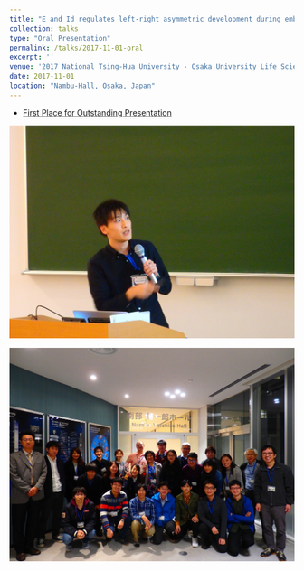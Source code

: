 ```yaml
---
title: "E and Id regulates left-right asymmetric development during embryonic development of *Drosophila*"
collection: talks
type: "Oral Presentation"
permalink: /talks/2017-11-01-oral
excerpt: ''
venue: '2017 National Tsing-Hua University - Osaka University Life Science Student Symposium'
date: 2017-11-01
location: "Nambu-Hall, Osaka, Japan"
---
```


- [First Place for Outstanding Presentation](https://ishibaki.github.io/awards/2017-Nov-First-Place-for-Outstanding-Presentation)

![](/images/2017-TsingHua-Talk.JPG)

![](/images/2017-TsingHua-GroupPhoto.JPG)
